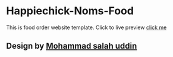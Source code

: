 # Happiechick-Noms-Food
This is food order website template. Click to live preview [click me](https://salahuddinjony.me/Happiechick-Noms-Food/)

## Design by [Mohammad salah uddin](https://salahuddinjony.me/)

